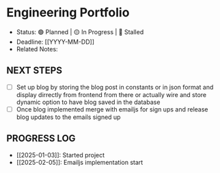 # Engineering Portfolio 
- Status: 🟢 Planned | 🟡 In Progress | 🔴 Stalled  
- Deadline: [[YYYY-MM-DD]]  
- Related Notes:  

## NEXT STEPS  
- [ ]  Set up blog by storing the blog post in constants or in json format and display dirrectly from frontend from there or actually wire and store dynamic option to have blog saved in the database
- [ ]  Once blog implemented merge with emailjs for sign ups and release blog updates to the emails signed up

## PROGRESS LOG  
- [[2025-01-03]]: Started project  
- [[2025-02-05]]: Emailjs implementation start
